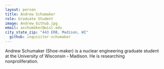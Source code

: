 ```yaml
---
layout: person
title: Andrew Schumaker
role: Graduate Student
image: Andrew_Github.jpg
email: aschumaker@wisc.edu
city_state_zip: "443 ERB, Madison, WI"
  github: inquisitor-schumaker
---
```


Andrew Schumaker (Shoe-maker) is a nuclear engineering graduate student at the University of Wisconsin - Madison. He is researching nonproliferation. 
